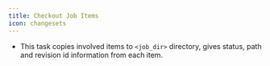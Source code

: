 ```yaml
---
title: Checkout Job Items 
icon: changesets
---
```

* This task copies involved items to `<job_dir>` directory, gives status, path and revision id information from each item.


